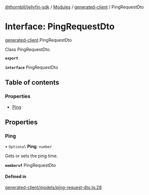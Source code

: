 [@thornbill/jellyfin-sdk](../README.md) / [Modules](../modules.md) / [generated-client](../modules/generated_client.md) / PingRequestDto

# Interface: PingRequestDto

[generated-client](../modules/generated_client.md).PingRequestDto

Class PingRequestDto.

**`export`**

**`interface`** PingRequestDto

## Table of contents

### Properties

- [Ping](generated_client.PingRequestDto.md#ping)

## Properties

### Ping

• `Optional` **Ping**: `number`

Gets or sets the ping time.

**`memberof`** PingRequestDto

#### Defined in

[generated-client/models/ping-request-dto.ts:28](https://github.com/thornbill/jellyfin-sdk-typescript/blob/c68c853/src/generated-client/models/ping-request-dto.ts#L28)
